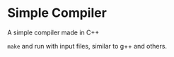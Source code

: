 # Simple Compiler

A simple compiler made in C++

`make` and run with input files, similar to g++ and others.
